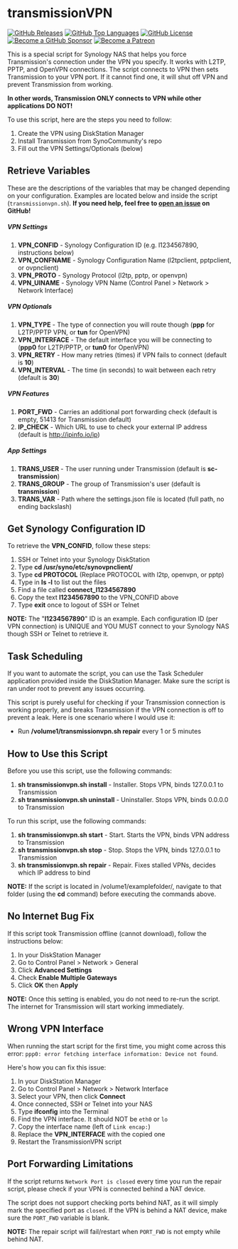transmissionVPN
================

[![GitHub Releases](https://img.shields.io/github/v/release/mrjackyliang/transmissionVPN?style=flat-square&color=blue&sort=semver)](https://github.com/mrjackyliang/transmissionVPN/releases)
[![GitHub Top Languages](https://img.shields.io/github/languages/top/mrjackyliang/transmissionVPN?style=flat-square&color=success)](https://github.com/mrjackyliang/transmissionVPN)
[![GitHub License](https://img.shields.io/github/license/mrjackyliang/transmissionVPN?style=flat-square&color=yellow)](https://github.com/mrjackyliang/transmissionVPN/blob/master/LICENSE)
[![Become a GitHub Sponsor](https://img.shields.io/badge/sponsor-github-black?style=flat-square&color=orange)](https://github.com/sponsors/mrjackyliang)
[![Become a Patreon](https://img.shields.io/badge/donate-patreon-orange?style=flat-square&color=red)](https://www.patreon.com/mrjackyliang)

This is a special script for Synology NAS that helps you force Transmission's connection under the VPN you specify. It works with L2TP, PPTP, and OpenVPN connections. The script connects to VPN then sets Transmission to your VPN port. If it cannot find one, it will shut off VPN and prevent Transmission from working.

__In other words, Transmission ONLY connects to VPN while other applications DO NOT!__

To use this script, here are the steps you need to follow:
1. Create the VPN using DiskStation Manager
2. Install Transmission from SynoCommunity's repo
3. Fill out the VPN Settings/Optionals (below)

## Retrieve Variables
These are the descriptions of the variables that may be changed depending on your configuration. Examples are located below and inside the script (`transmissionvpn.sh`). __If you need help, feel free to [open an issue](https://github.com/mrjackyliang/transmissionVPN/issues/new/choose) on GitHub!__

##### VPN Settings
1. __VPN_CONFID__ - Synology Configuration ID (e.g. l1234567890, instructions below)
2. __VPN_CONFNAME__ - Synology Configuration Name (l2tpclient, pptpclient, or ovpnclient)
3. __VPN_PROTO__ - Synology Protocol (l2tp, pptp, or openvpn)
4. __VPN_UINAME__ - Synology VPN Name (Control Panel > Network > Network Interface)

##### VPN Optionals
1. __VPN_TYPE__ - The type of connection you will route though (__ppp__ for L2TP/PPTP VPN, or __tun__ for OpenVPN)
2. __VPN_INTERFACE__ - The default interface you will be connecting to (__ppp0__ for L2TP/PPTP, or __tun0__ for OpenVPN)
3. __VPN_RETRY__ - How many retries (times) if VPN fails to connect (default is __10__)
4. __VPN_INTERVAL__ - The time (in seconds) to wait between each retry (default is __30__)

##### VPN Features
1. __PORT_FWD__ - Carries an additional port forwarding check (default is empty, 51413 for Transmission default)
2. __IP_CHECK__ - Which URL to use to check your external IP address (default is http://ipinfo.io/ip)

##### App Settings
1. __TRANS_USER__ - The user running under Transmission (default is __sc-transmission__)
2. __TRANS_GROUP__ - The group of Transmission's user (default is __transmission__)
3. __TRANS_VAR__ - Path where the settings.json file is located (full path, no ending backslash)

## Get Synology Configuration ID
To retrieve the __VPN_CONFID__, follow these steps:

1. SSH or Telnet into your Synology DiskStation
2. Type __cd /usr/syno/etc/synovpnclient/__
3. Type __cd PROTOCOL__ (Replace PROTOCOL with l2tp, openvpn, or pptp)
4. Type in __ls -l__ to list out the files
5. Find a file called __connect_l1234567890__
6. Copy the text __l1234567890__ to the VPN_CONFID above
7. Type __exit__ once to logout of SSH or Telnet

__NOTE:__ The "__l1234567890__" ID is an example. Each configuration ID (per VPN connection) is UNIQUE and YOU MUST connect to your Synology NAS though SSH or Telnet to retrieve it.

## Task Scheduling
If you want to automate the script, you can use the Task Scheduler application provided inside the DiskStation Manager. Make sure the script is ran under root to prevent any issues occurring.

This script is purely useful for checking if your Transmission connection is working properly, and breaks Transmission if the VPN connection is off to prevent a leak. Here is one scenario where I would use it:

* Run __/volume1/transmissionvpn.sh repair__ every 1 or 5 minutes

## How to Use this Script
Before you use this script, use the following commands:
1. __sh transmissionvpn.sh install__ - Installer. Stops VPN, binds 127.0.0.1 to Transmission
2. __sh transmissionvpn.sh uninstall__ - Uninstaller. Stops VPN, binds 0.0.0.0 to Transmission

To run this script, use the following commands:
1. __sh transmissionvpn.sh start__ - Start. Starts the VPN, binds VPN address to Transmission
2. __sh transmissionvpn.sh stop__ - Stop. Stops the VPN, binds 127.0.0.1 to Transmission
3. __sh transmissionvpn.sh repair__ - Repair. Fixes stalled VPNs, decides which IP address to bind

__NOTE:__ If the script is located in /volume1/examplefolder/, navigate to that folder (using the __cd__ command) before executing the commands above.

## No Internet Bug Fix
If this script took Transmission offline (cannot download), follow the instructions below:
1. In your DiskStation Manager
2. Go to Control Panel > Network > General
3. Click __Advanced Settings__
4. Check __Enable Multiple Gateways__
5. Click __OK__ then __Apply__

__NOTE:__ Once this setting is enabled, you do not need to re-run the script. The internet for Transmission will start working immediately.

## Wrong VPN Interface
When running the start script for the first time, you might come across this error: `ppp0: error fetching interface information: Device not found`.

Here's how you can fix this issue:
1. In your DiskStation Manager
2. Go to Control Panel > Network > Network Interface
3. Select your VPN, then click __Connect__
4. Once connected, SSH or Telnet into your NAS
5. Type __ifconfig__ into the Terminal
6. Find the VPN interface. It should NOT be `eth0` or `lo`
7. Copy the interface name (left of `Link encap:`)
8. Replace the __VPN_INTERFACE__ with the copied one
9. Restart the TransmissionVPN script

## Port Forwarding Limitations
If the script returns `Network Port is closed` every time you run the repair script, please check if your VPN is connected behind a NAT device.

The script does not support checking ports behind NAT, as it will simply mark the specified port as `closed`. If the VPN is behind a NAT device, make sure the `PORT_FWD` variable is blank.

__NOTE:__ The repair script will fail/restart when `PORT_FWD` is not empty while behind NAT.
